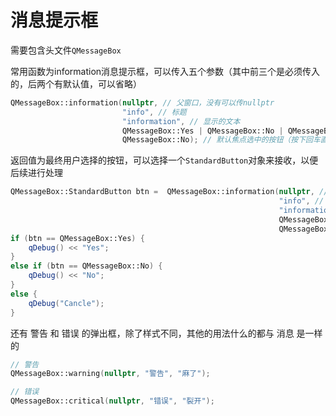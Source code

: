 # 消息提示框

需要包含头文件`QMessageBox`

常用函数为information消息提示框，可以传入五个参数（其中前三个是必须传入的，后两个有默认值，可以省略）

```c++
QMessageBox::information(nullptr, // 父窗口，没有可以传nullptr
                         "info", // 标题
                         "information", // 显示的文本
                         QMessageBox::Yes | QMessageBox::No | QMessageBox::Cancel, // 指定的按钮，多个用 | 或连接
                         QMessageBox::No); // 默认焦点选中的按钮（按下回车直接会返回的值）
```

返回值为最终用户选择的按钮，可以选择一个`StandardButton`对象来接收，以便后续进行处理

```c++
QMessageBox::StandardButton btn =  QMessageBox::information(nullptr, // 父窗口，没有可以传nullptr
                                                            "info", // 标题
                                                            "information", // 显示的文本
                                                            QMessageBox::Yes | QMessageBox::No | QMessageBox::Cancel, // 指定的按钮，多个用 | 或连接
                                                            QMessageBox::No); // 默认焦点选中的按钮（按下回车直接会返回的值）
if (btn == QMessageBox::Yes) {
    qDebug() << "Yes";
}
else if (btn == QMessageBox::No) {
    qDebug() << "No";
}
else {
    qDebug("Cancle");
}
```

还有 警告 和 错误 的弹出框，除了样式不同，其他的用法什么的都与 消息 是一样的

```c++
// 警告
QMessageBox::warning(nullptr, "警告", "麻了");

// 错误
QMessageBox::critical(nullptr, "错误", "裂开");
```

